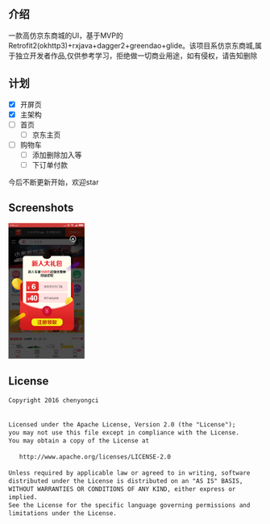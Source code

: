 ## 介绍

一款高仿京东商城的UI，基于MVP的Retrofit2(okhttp3)+rxjava+dagger2+greendao+glide。该项目系仿京东商城,属于独立开发者作品,仅供参考学习，拒绝做一切商业用途，如有侵权，请告知删除

## 计划

- [x] 开屏页
- [x] 主架构
- [ ] 首页
    - [ ] 京东主页
- [ ] 购物车
    - [ ] 添加删除加入等
    - [ ] 下订单付款

今后不断更新开始，欢迎star

## Screenshots
<img src="screenshots/img1.png" width="30%" />


## License

    Copyright 2016 chenyongci


    Licensed under the Apache License, Version 2.0 (the "License");
    you may not use this file except in compliance with the License.
    You may obtain a copy of the License at
    
       http://www.apache.org/licenses/LICENSE-2.0
    
    Unless required by applicable law or agreed to in writing, software
    distributed under the License is distributed on an "AS IS" BASIS,
    WITHOUT WARRANTIES OR CONDITIONS OF ANY KIND, either express or implied.
    See the License for the specific language governing permissions and
    limitations under the License.
